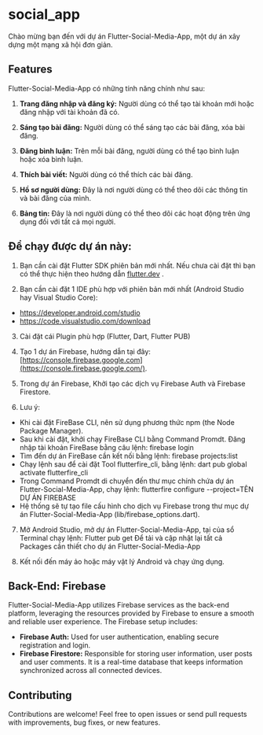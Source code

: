 # social_app

Chào mừng bạn đến với dự án Flutter-Social-Media-App, một dự án xây dựng một mạng xã hội đơn giản.

## Features

Flutter-Social-Media-App có những tính năng chính như sau:

1. **Trang đăng nhập và đăng ký:** Người dùng có thể tạo tài khoản mới hoặc đăng nhập với tài khoản đã có.

2. **Sáng tạo bài đăng:** Người dùng có thể sáng tạo các bài đăng, xóa bài đăng.

3. **Đăng bình luận:** Trên mỗi bài đăng, người dùng có thể tạo bình luận hoặc xóa bình luận.

4. **Thích bài viết:** Người dùng có thể thích các bài đăng.

5. **Hồ sơ người dùng:** Đây là nơi người dùng có thể theo dõi các thông tin và bài đăng của mình.

6. **Bảng tin:** Đây là nơi người dùng có thể theo dõi các hoạt động trên ứng dụng đối với tất cả mọi người.

## Để chạy được dự án này:

1. Bạn cần cài đặt Flutter SDK phiên bản mới nhất. Nếu chưa cài đặt thì bạn có thể thực hiện theo hướng dẫn [flutter.dev](https://flutter.dev/docs/get-started/install) .

2. Bạn cần cài đặt 1 IDE phù hợp với phiên bản mới nhất (Android Studio hay Visual Studio Core):
- https://developer.android.com/studio
- https://code.visualstudio.com/download

3. Cài đặt cái Plugin phù hợp (Flutter, Dart, Flutter PUB)

4. Tạo 1 dự án Firebase, hướng dẫn tại đây: [https://console.firebase.google.com](https://console.firebase.google.com/).

5. Trong dự án Firebase, Khởi tạo các dịch vụ Firebase Auth và Firebase Firestore.

6. Lưu ý:
- Khi cài đặt FireBase CLI, nên sử dụng phương thức npm (the Node Package Manager).
- Sau khi cài đặt, khởi chạy FireBase CLI bằng Command Promdt. Đăng nhập tài khoản FireBase bằng câu lệnh:
firebase login
- Tìm đến dự án FireBase cần kết nối bằng lệnh:
firebase projects:list
- Chạy lệnh sau để cài đặt Tool flutterfire_cli, bằng lệnh:
dart pub global activate flutterfire_cli
- Trong Command Promdt di chuyển đến thư mục chính chứa dự án Flutter-Social-Media-App, chạy lệnh:
flutterfire configure --project=TÊN DỰ ÁN FIREBASE
- Hệ thống sẽ tự tạo file cấu hình cho dịch vụ Firebase trong thư mục dự án Flutter-Social-Media-App (lib/firebase_options.dart).
  
7. Mở Android Studio, mở dự án Flutter-Social-Media-App, tại của sổ Terminal chạy lệnh:
Flutter pub get
Để tải và cập nhật lại tất cả Packages cần thiết cho dự án Flutter-Social-Media-App

9. Kết nối đến máy ảo hoặc máy vật lý Android và chạy ứng dụng.
    
## Back-End: Firebase

Flutter-Social-Media-App utilizes Firebase services as the back-end platform, leveraging the resources provided by Firebase to ensure a smooth and reliable user experience. The Firebase setup includes:

* **Firebase Auth:** Used for user authentication, enabling secure registration and login.
* **Firebase Firestore:** Responsible for storing user information, user posts and user comments. It is a real-time database that keeps information synchronized across all connected devices.

## Contributing

Contributions are welcome! Feel free to open issues or send pull requests with improvements, bug fixes, or new features.
